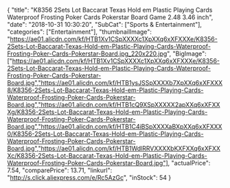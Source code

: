 {
	"title": "K8356 2Sets Lot Baccarat Texas Hold em Plastic Playing Cards Waterproof Frosting Poker Cards Pokerstar Board Game 2.48 3.46 inch",
	"date": "2018-10-31 10:30:20",
	"SubCat": ["Sports & Entertainment"],
	"categories": ["Entertainment"],
	"thumbnailImage": "https://ae01.alicdn.com/kf/HTB1Xv1CSpXXXXc1XpXXq6xXFXXXe/K8356-2Sets-Lot-Baccarat-Texas-Hold-em-Plastic-Playing-Cards-Waterproof-Frosting-Poker-Cards-Pokerstar-Board.jpg_220x220.jpg",
	"BigImage": ["https://ae01.alicdn.com/kf/HTB1Xv1CSpXXXXc1XpXXq6xXFXXXe/K8356-2Sets-Lot-Baccarat-Texas-Hold-em-Plastic-Playing-Cards-Waterproof-Frosting-Poker-Cards-Pokerstar-Board.jpg","https://ae01.alicdn.com/kf/HTB1ysJSSpXXXXb7XpXXq6xXFXXX8/K8356-2Sets-Lot-Baccarat-Texas-Hold-em-Plastic-Playing-Cards-Waterproof-Frosting-Poker-Cards-Pokerstar-Board.jpg","https://ae01.alicdn.com/kf/HTB1cQ9XSpXXXXX2apXXq6xXFXXXg/K8356-2Sets-Lot-Baccarat-Texas-Hold-em-Plastic-Playing-Cards-Waterproof-Frosting-Poker-Cards-Pokerstar-Board.jpg","https://ae01.alicdn.com/kf/HTB1C4iBSpXXXXaBXpXXq6xXFXXX0/K8356-2Sets-Lot-Baccarat-Texas-Hold-em-Plastic-Playing-Cards-Waterproof-Frosting-Poker-Cards-Pokerstar-Board.jpg","https://ae01.alicdn.com/kf/HTB1WdlRRVXXXXbKXFXXq6xXFXXXc/K8356-2Sets-Lot-Baccarat-Texas-Hold-em-Plastic-Playing-Cards-Waterproof-Frosting-Poker-Cards-Pokerstar-Board.jpg"],
	"actualPrice": 7.54,
	"comparePrice": 13.71,
	"linkurl": "http://s.click.aliexpress.com/e/Rc5AzGc",
	"inStock": 54
}
